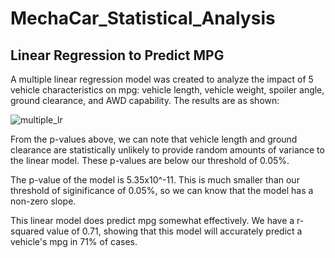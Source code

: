 # MechaCar_Statistical_Analysis

## Linear Regression to Predict MPG

A multiple linear regression model was created to analyze the impact of 5 vehicle characteristics on mpg: vehicle length, vehicle weight, spoiler angle, ground clearance, and AWD capability. The results are as shown:

![multiple_lr]()

From the p-values above, we can note that vehicle length and ground clearance are statistically unlikely to provide random amounts of variance to the linear model. These p-values are below our threshold of 0.05%.

The p-value of the model is 5.35x10^-11. This is much smaller than our threshold of siginificance of 0.05%, so we can know that the model has a non-zero slope.

This linear model does predict mpg somewhat effectively. We have a r-squared value of 0.71, showing that this model will accurately predict a vehicle's mpg in 71% of cases.
